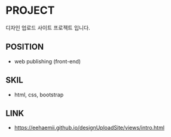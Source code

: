 # PROJECT

디자인 업로드 사이트 프로젝트 입니다.

## POSITION

- web publishing (front-end)

## SKIL

- html, css, bootstrap

## LINK

- https://eehaemii.github.io/designUploadSite/views/intro.html